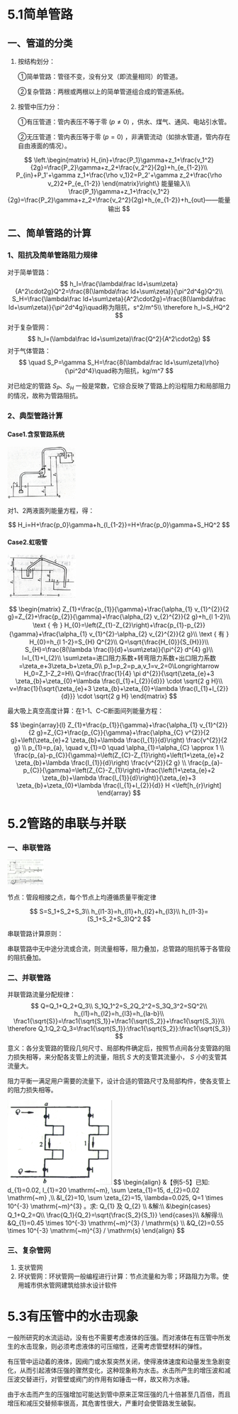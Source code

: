 # 5.1简单管路

## 一、管道的分类

1. 按结构划分：

   ①简单管路：管径不变，没有分叉（即流量相同）的管道。

   ②复杂管路：两根或两根以上的简单管道组合成的管道系统。

2. 按管中压力分：

   ①有压管道：管内表压不等于零 $(p≠0)$ ，供水、煤气、通风、电站引水管。

   ②无压管道：管内表压等于零 $(p=0)$ ，非满管流动（如排水管道，管内存在自由液面的情况）。

$$
\left.\begin{matrix}
H_{in}+\frac{P_1}\gamma+z_1+\frac{v_1^2}{2g}=\frac{P_2}\gamma+z_2+\frac{v_2^2}{2g}+h_{e_{1-2}}\\
P_{in}+P_1'+\gamma z_1+\frac{\rho v_1}2=P_2'+\gamma z_2+\frac{\rho v_2}2+P_{e_{1-2}}
\end{matrix}\right\}
能量输入\\
\frac{P_1}\gamma+z_1+\frac{v_1^2}{2g}=\frac{P_2}\gamma+z_2+\frac{v_2^2}{2g}+h_{e_{1-2}}+h_{out}——能量输出
$$

## 二、简单管路的计算

### 1、阻抗及简单管路阻力规律

对于简单管路：
$$
h_l=\frac{\lambda\frac ld+\sum\zeta}{A^2\cdot2g}Q^2=\frac{8(\lambda\frac ld+\sum\zeta)}{\pi^2d^4g}Q^2\\
S_H=\frac{\lambda\frac ld+\sum\zeta}{A^2\cdot2g}=\frac{8(\lambda\frac ld+\sum\zeta)}{\pi^2d^4g}\quad称为阻抗，s^2/m^5\\
\therefore h_l=S_HQ^2
$$
对于复杂管网：
$$
h_l=(\lambda\frac ld+\sum\zeta)\frac{Q^2}{A^2\cdot2g}
$$
对于气体管路：
$$
\quad S_P=\gamma S_H=\frac{8(\lambda\frac ld+\sum\zeta)\rho}{\pi^2d^4}\quad称为阻抗，kg/m^7
$$

对已给定的管路 $S_P、S_H$ 一般是常数，它综合反映了管路上的沿程阻力和局部阻力的情况，故称为管路阻抗。

### 2、典型管路计算

#### Case1.含泵管路系统

<img src="第5章 孔口管嘴管路流动.assets/B183507CE1653A9307D019DB84D31034.jpg" alt="B183507CE1653A9307D019DB84D31034" style="zoom: 15%;" />

对1、2两液面列能量方程，得：

$$
H_i=H+\frac{p_0}\gamma+h_{l_{1-2}}=H+\frac{p_0}\gamma+S_HQ^2
$$

#### Case2.虹吸管

<img src="第5章 孔口管嘴管路流动.assets/9A5340035305601FB1B01D976633C2A9.jpg" alt="9A5340035305601FB1B01D976633C2A9" style="zoom:15%;" />

$$
\begin{matrix}
Z_{1}+\frac{p_{1}}{\gamma}+\frac{\alpha_{1} v_{1}^{2}}{2 g}=Z_{2}+\frac{p_{2}}{\gamma}+\frac{\alpha_{2} v_{2}^{2}}{2 g}+h_{l 1-2}\\
\text { 令 } H_{0}=\left(Z_{1}-Z_{2}\right)+\frac{p_{1}-p_{2}}{\gamma}+\frac{\alpha_{1} v_{1}^{2}-\alpha_{2} v_{2}^{2}}{2 g}\\
\text { 有 } H_{0}=h_{l 1-2}=S_{H} Q^{2}\\
Q=\sqrt{\frac{H_{0}}{S_{H}}}\\
S_{H}=\frac{8(\lambda \frac{l}{d}+\sum\zeta)}{\pi^{2} d^{4} g}\\
l=l_{1}+l_{2}\\
\sum\zeta=进口阻力系数+转弯阻力系数+出口阻力系数=\zeta_e+3\zeta_b+\zeta_0\\
p_1=p_2=p_a,v_1=v_2=0\Longrightarrow H_0=Z_1-Z_2=H\\
Q=\frac{\frac{1}{4} \pi d^{2}}{\sqrt{\zeta_{e}+3 \zeta_{b}+\zeta_{0}+\lambda \frac{l_{1}+l_{2}}{d}}} \cdot \sqrt{2 g H}\\
v=\frac{1}{\sqrt{\zeta_{e}+3 \zeta_{b}+\zeta_{0}+\lambda \frac{l_{1}+l_{2}}{d}}} \cdot \sqrt{2 g H}
\end{matrix}
$$

最大吸上真空高度计算：在1-1、C-C断面间列能量方程：

$$
\begin{array}{l}
Z_{1}+\frac{p_{1}}{\gamma}+\frac{\alpha_{1} v_{1}^{2}}{2 g}=Z_{C}+\frac{p_{C}}{\gamma}+\frac{\alpha_{C} v^{2}}{2 g}+\left(\zeta_{e}+2 \zeta_{b}+\lambda \frac{l_{1}}{d}\right) \frac{v^{2}}{2 g} \\
p_{1}=p_{a}, \quad v_{1}=0 \quad \alpha_{1}=\alpha_{C} \approx 1 \\
\frac{p_{a}-p_{C}}{\gamma}=\left(Z_{C}-Z_{1}\right)+\left(1+\zeta_{e}+2 \zeta_{b}+\lambda \frac{l_{1}}{d}\right) \frac{v^{2}}{2 g} \\
\frac{p_{a}-p_{C}}{\gamma}=\left(Z_{C}-Z_{1}\right)+\frac{\left(1+\zeta_{e}+2 \zeta_{b}+\lambda \frac{l_{1}}{d}\right)}{\zeta_{e}+3 \zeta_{b}+\zeta_{0}+\lambda \frac{l_{1}+l_{2}}{d}} H <\left[h_{r}\right]
\end{array}
$$

# 5.2管路的串联与并联

### 一、串联管路

<img src="第5章 孔口管嘴管路流动.assets/IMG_20221010_150439.jpg" alt="IMG_20221010_150439" style="zoom:8%;" />

节点：管段相接之点，每个节点上均遵循质量平衡定律

$$
S=S_1+S_2+S_3\\
h_{l1-3}=h_{l1}+h_{l2}+h_{l3}\\
h_{l1-3}=(S_1+S_2+S_3)Q^2
$$

串联管路计算原则：

串联管路中无中途分流或合流，则流量相等，阻力叠加，总管路的阻抗等于各管段的阻抗叠加。

### 二、并联管路

并联管路流量分配规律：
$$
Q=Q_1+Q_2+Q_3\\
S_1Q_1^2=S_2Q_2^2=S_3Q_3^2=SQ^2\\
h_{l1}=h_{l2}=h_{l3}=h_{la-b}\\
\frac1{\sqrt{S}}=\frac1{\sqrt{S_1}}+\frac1{\sqrt{S_2}}+\frac1{\sqrt{S_3}}\\
\therefore Q_1:Q_2:Q_3=\frac1{\sqrt{S_1}}:\frac1{\sqrt{S_2}}:\frac1{\sqrt{S_3}}
$$
意义：各分支管路的管段几何尺寸、局部构件确定后，按照节点间各分支管路的阻力损失相等，来分配各支管上的流量，阻抗 $S$ 大的支管其流量小， $S$ 小的支管其流量大。

阻力平衡一满足用户需要的流量下，设计合适的管路尺寸及局部构件，使各支管上的阻力损失相等。

<img src="第5章 孔口管嘴管路流动.assets/image-20221012143159160.png" alt="image-20221012143159160" style="zoom:23%;" />
$$
\begin{align}
&【例5-5】已知:  d_{1}=0.02, l_{1}=20 \mathrm{~m}, \sum \zeta_{1}=15, d_{2}=0.02 \mathrm{~m}  ,\\
&l_{2}=10, \sum \zeta_{2}=15, \lambda=0.025, Q=1 \times 10^{-3} \mathrm{~m}^{3} 。求:  Q_{1}  及  Q_{2} \\
&解:\\
&\begin{cases}
Q_1+Q_2=Q\\
\frac{Q_1}{Q_2}=\sqrt{\frac{S_2}{S_1}}
\end{cases}\\
&解得:\\
&Q_{1}=0.45 \times 10^{-3} \mathrm{~m}^{3} / \mathrm{s} \\
&Q_{2}=0.55 \times 10^{-3} \mathrm{~m}^{3} / \mathrm{s}
\end{align}
$$

### 三、复杂管网

1. 支状管网
2. 环状管网：环状管网一般编程进行计算：节点流量和为零；环路阻力为零。使用城市供水管网建筑给排水设计软件

# 5.3有压管中的水击现象

一般所研究的水流运动，没有也不需要考虑液体的压强。而对液体在有压管中所发生的水击现象，则必须考虑液体的可压缩性，还需考虑管壁材料的弹性。

有压管中运动着的液体，因阀门或水泵突然关闭，使得液体速度和动量发生急剧变化，从而引起液体压强的骤然变化，这种现象称为水击。水击所产生的增压波和减压波交替进行，对管壁或阀门的作用有如锤击一样，故又称为水锤。

由于水击而产生的压强增加可能达到管中原来正常压强的几十倍甚至几百倍，而且增压和减压交替频率很高，其危害性很大，严重时会使管路发生破裂。
